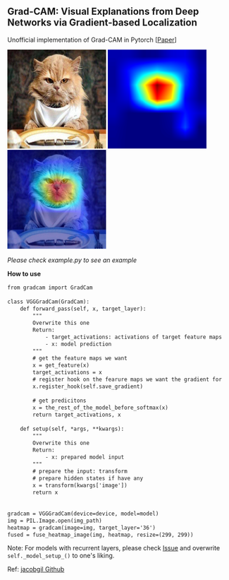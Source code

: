 ## Grad-CAM: Visual Explanations from Deep Networks via Gradient-based Localization  

Unofficial implementation of Grad-CAM in Pytorch [<a href="https://arxiv.org/abs/1610.02391">Paper</a>]

<img src="https://github.com/JoveIC/Grad-CAM/blob/master/pics/cat_fish.jpg" width="224" height="224"> <img src="https://github.com/JoveIC/Grad-CAM/blob/master/pics/cat_heatmap.png" width="224" height="224"> <img src="https://github.com/JoveIC/Grad-CAM/blob/master/pics/cat_fused.png" width="224" height="224">

_Please check example.py to see an example_

**How to use**
```
from gradcam import GradCam

class VGGGradCam(GradCam):
    def forward_pass(self, x, target_layer):
        """
        Overwrite this one 
        Return: 
            - target_activations: activations of target feature maps
            - x: model prediction
        """
        # get the feature maps we want
        x = get_feature(x)
        target_activations = x
        # register hook on the fearure maps we want the gradient for
        x.register_hook(self.save_gradient) 
        
        # get predicitons
        x = the_rest_of_the_model_before_softmax(x)
        return target_activations, x
        
    def setup(self, *args, **kwargs):
        """
        Overwrite this one
        Return: 
            - x: prepared model input
        """
        # prepare the input: transform
        # prepare hidden states if have any
        x = transform(kwargs['image'])
        return x 


gradcam = VGGGradCam(device=device, model=model)
img = PIL.Image.open(img_path)
heatmap = gradcam(image=img, target_layer='36')
fused = fuse_heatmap_image(img, heatmap, resize=(299, 299))
```

Note: For models with recurrent layers, please check [Issue](https://discuss.pytorch.org/t/calculate-gradients-when-network-is-set-to-eval/50592) and overwrite `self._model_setup_()` to one's liking.

Ref: [jacobgil Github](https://github.com/jacobgil/pytorch-grad-cam/)
